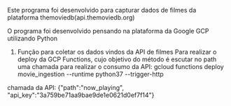 Este programa foi desenvolvido para capturar dados de filmes da plataforma themoviedb(api.themoviedb.org)

O programa foi desenvolvido pensando na plataforma da Google GCP utilizando Python

1) Função para coletar os dados vindos da API de filmes
Para realizar o deploy da GCP Functions, cujo objetivo do método é escutar no path uma chamada para realizar o consumo da API:
gcloud functions deploy movie_ingestion --runtime python37 --trigger-http


chamada da API:
{"path":"now_playing", "api_key":"3a759be71aa9bae9de1e0621d0ef7f14"}